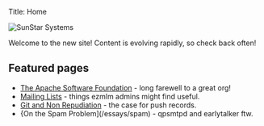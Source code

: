 Title: Home

![SunStar Systems](/images/sunstarlogowhole.png)

Welcome to the new site!  Content is evolving rapidly, so check back often!

## Featured pages

- [The Apache Software Foundation](/clients/apache) - long farewell to a great org!
- [Mailing Lists](/essays/mailing-lists) - things ezmlm admins might find useful.
- [Git and Non Repudiation](/essays/git-and-non-repudiation) - the case for push records.
- {On the Spam Problem](/essays/spam) - qpsmtpd and earlytalker ftw.
